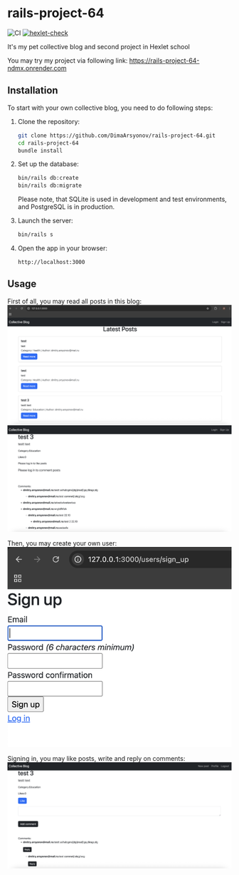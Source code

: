 # rails-project-64

![CI](https://github.com/DimaArsyonov/rails-project-64/actions/workflows/ci.yml/badge.svg)
[![hexlet-check](https://github.com/DimaArsyonov/rails-project-64/actions/workflows/hexlet-check.yml/badge.svg)](https://github.com/DimaArsyonov/rails-project-64/actions/workflows/hexlet-check.yml)

It's my pet collective blog and second project in Hexlet school

You may try my project via following link: https://rails-project-64-ndmx.onrender.com

## Installation

To start with your own collective blog, you need to do following steps:

1. Clone the repository:
   ```bash
   git clone https://github.com/DimaArsyonov/rails-project-64.git
   cd rails-project-64
   bundle install
   ```

2. Set up the database:
   ```bash
   bin/rails db:create
   bin/rails db:migrate
   ```
   Please note, that SQLite is used in development and test environments, and PostgreSQL is in production.

3. Launch the server:
   ```bash
   bin/rails s
   ```

4. Open the app in your browser:
   ```
   http://localhost:3000
   ```

## Usage

First of all, you may read all posts in this blog:
![Image alt](https://github.com/DimaArsyonov/rails-project-64/raw/main/app/assets/images/all_posts.png)
![Image alt](https://github.com/DimaArsyonov/rails-project-64/raw/main/app/assets/images/one_post.png)

Then, you may create your own user:
![Image alt](https://github.com/DimaArsyonov/rails-project-64/raw/main/app/assets/images/create_user.png)

Signing in, you may like posts, write and reply on comments:
![Image alt](https://github.com/DimaArsyonov/rails-project-64/raw/main/app/assets/images/comments_and_likes.png)